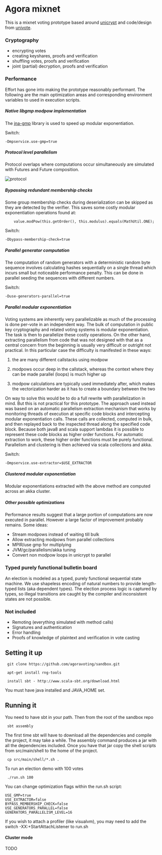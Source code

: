 Agora mixnet
============

This is a mixnet voting prototype based around [unicrypt](https://github.com/bfh-evg/univote2) and code/design from [univote](https://github.com/bfh-evg/univote2).

### Cryptography

* encrypting votes
* creating keyshares, proofs and verification
* shuffling votes, proofs and verification
* joint (partial) decryption, proofs and verification

### Performance

Effort has gone into making the prototype reasonably performant. The following are the main optimization areas and corresponding environment variables to used in execution scripts.

##### Native libgmp modpow implementation

The [jna-gmp](https://github.com/square/jna-gmp) library is used to speed up modular exponentiation.

Switch:

    -Dmpservice.use-gmp=true

##### Protocol level parallelism
Protocol overlaps where computations occur simultaneously are simulated with Futures and Future composition.

![protocol](https://github.com/agoravoting/sandbox/blob/master/doc/protocol.png "protocol")

##### Bypassing redundant membership checks
Some group membership checks during deserialization can be skipped as they are detected by the verifier. This saves some costly modular exponentiation operations found at:

        value.modPow(this.getOrder(), this.modulus).equals(MathUtil.ONE);

Switch:

    -Dbypass-membership-check=true

##### Parallel generator computation

The computation of random generators with a deterministic random byte sequence involves calculating hashes sequentially on a single thread which incurs small but noticeable performance penalty. This can be done in parallel seeding the sequences with different numbers.

Switch:

    -Duse-generators-parallel=true

##### Parallel modular exponentiation
Voting systems are inherently very parallelizable as much of the processing is done per-vote in an independent way. The bulk of computation in public key cryptography and related voting systems is modular exponentiation. The task is then to parallelize these costly operations. On the other hand, extracting parallelism from code that was not designed with that as a central concern from the beginning is usually very difficult or outright not practical. In this particular case the difficulty is manifested in these ways:

1) the are many different callstacks using modpow

2) modpows occur deep in the callstack, whereas the context where they can be made parallel (loops) is much higher up

3) modpow calculations are typically used immediately after, which makes the vectorization harder as it has to create a boundary between the two

On way to solve this would be to do a full rewrite with parallelization in mind. But this is not practical for this prototype. The approach used instead was based on an automatic parallelism extraction mechanism that works by monitoring threads of execution at specific code blocks and intercepting modular exponentiation calls. These calls are collected, computed in bulk, and then replayed back to the inspected thread along the specified code block. Because both java8 and scala support lambdas it is possible to represent these code blocks as higher order functions. For automatic extraction to work, these higher order functions must be purely functional. Parallelism and clustering is then achieved via scala collections and akka.

Switch:

    -Dmpservice.use-extractor=$USE_EXTRACTOR
##### Clustered modular exponentiation
Modular exponentiations extracted with the above method are computed across an akka cluster.

##### Other possible optimizations
Performance results suggest that a large portion of computations are now executed in parallel. However a large factor of improvement probably remains. Some ideas:

* Stream modpows instead of waiting till bulk
* Allow extracting modpows from parallel collections
* MPIR/use gmp for multiplying
* JVM/gc/parallelism/akka tuning
* Convert non modpow loops in unicrypt to parallel

### Typed purely functional bulletin board

An election is modeled as a typed, purely functional sequential state machine. We use shapeless
encoding of natural numbers to provide length-typed lists (aka dependent types). The election process logic is captured by types, so illegal transitions are caught by the compiler and inconsistent states are not possible.

### Not included

* Remoting (everything simulated with method calls)
* Signatures and authentication
* Error handling
* Proofs of knowledge of plaintext and verification in vote casting

Setting it up
-------------

     git clone https://github.com/agoravoting/sandbox.git

     apt-get install rng-tools

     install sbt - http://www.scala-sbt.org/download.html

You must have java installed and JAVA_HOME set.

Running it
----------

You need to have sbt in your path. Then from the root of the sandbox repo

     sbt assembly

The first time sbt will have to download all the dependencies and compile the project, it
may take a while. The assembly command produces a jar with all the dependencies included. Once you have that jar copy the shell scripts from src/main/shell to the home of the project.

     cp src/main/shell/*.sh .

To run an election demo with 100 votes

     ./run.sh 100

You can change optimization flags within the run.sh script:

    USE_GMP=true
    USE_EXTRACTOR=false
    BYPASS_MEMBERSHIP_CHECK=false
    USE_GENERATORS_PARALLEL=false
    GENERATORS_PARALLELISM_LEVEL=16

If you wish to attach a profiler (like visualvm), you may need to add the switch -XX:+StartAttachListener to run.sh

#### Cluster mode

TODO
